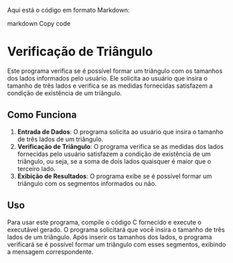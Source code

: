 
Aqui está o código em formato Markdown:

markdown
Copy code
# Verificação de Triângulo

Este programa verifica se é possível formar um triângulo com os tamanhos dos lados informados pelo usuário. Ele solicita ao usuário que insira o tamanho de três lados e verifica se as medidas fornecidas satisfazem a condição de existência de um triângulo.

## Como Funciona

1. **Entrada de Dados**: O programa solicita ao usuário que insira o tamanho de três lados de um triângulo.
2. **Verificação de Triângulo**: O programa verifica se as medidas dos lados fornecidas pelo usuário satisfazem a condição de existência de um triângulo, ou seja, se a soma de dois lados quaisquer é maior que o terceiro lado.
3. **Exibição de Resultados**: O programa exibe se é possível formar um triângulo com os segmentos informados ou não.

## Uso

Para usar este programa, compile o código C fornecido e execute o executável gerado. O programa solicitará que você insira o tamanho de três lados de um triângulo. Após inserir os tamanhos dos lados, o programa verificará se é possível formar um triângulo com esses segmentos, exibindo a mensagem correspondente.
